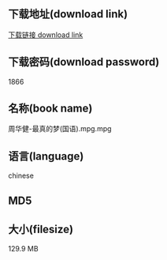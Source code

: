 ## 下载地址(download link)
[下载链接 download link](https://voluble-croquembouche-d321dc.netlify.app/?s=%E5%91%A8%E5%8D%8E%E5%81%A5-%E6%9C%80%E7%9C%9F%E7%9A%84%E6%A2%A6%28%E5%9B%BD%E8%AF%AD%29.mpg)

## 下载密码(download password)
1866

## 名称(book name)
周华健-最真的梦(国语).mpg.mpg

## 语言(language)
chinese

## MD5


## 大小(filesize)
129.9 MB
